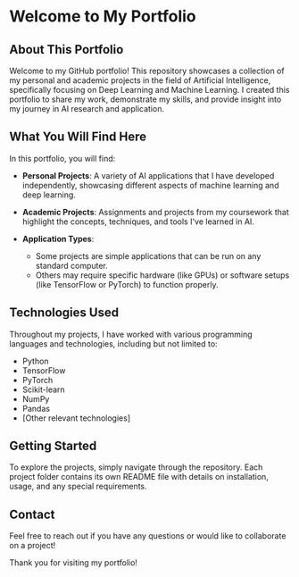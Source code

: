 # Welcome to My Portfolio

## About This Portfolio

Welcome to my GitHub portfolio! This repository showcases a collection of my personal and academic projects in the field of Artificial Intelligence, specifically focusing on Deep Learning and Machine Learning. I created this portfolio to share my work, demonstrate my skills, and provide insight into my journey in AI research and application.

## What You Will Find Here

In this portfolio, you will find:

- **Personal Projects**: A variety of AI applications that I have developed independently, showcasing different aspects of machine learning and deep learning.

- **Academic Projects**: Assignments and projects from my coursework that highlight the concepts, techniques, and tools I've learned in AI.

- **Application Types**: 
  - Some projects are simple applications that can be run on any standard computer.
  - Others may require specific hardware (like GPUs) or software setups (like TensorFlow or PyTorch) to function properly.

## Technologies Used

Throughout my projects, I have worked with various programming languages and technologies, including but not limited to:

- Python
- TensorFlow
- PyTorch
- Scikit-learn
- NumPy
- Pandas
- [Other relevant technologies]

## Getting Started

To explore the projects, simply navigate through the repository. Each project folder contains its own README file with details on installation, usage, and any special requirements.

## Contact

Feel free to reach out if you have any questions or would like to collaborate on a project!

Thank you for visiting my portfolio!
